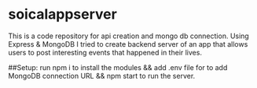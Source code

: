 # soicalappserver
This is a code repository for api creation and mongo db connection. 
Using Express & MongoDB I tried to create backend server of an app that allows users to post interesting events that happened in their lives.

##Setup:
run npm i to install the modules && add .env file for to add MongoDB connection URL && npm start to run the server. 
